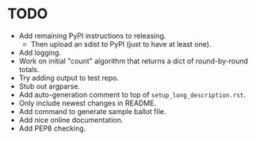 TODO
====

* Add remaining PyPI instructions to releasing.
  - Then upload an sdist to PyPI (just to have at least one).
* Add logging.
* Work on initial "count" algorithm that returns a dict of round-by-round
  totals.
* Try adding output to test repo.
* Stub out argparse.
* Add auto-generation comment to top of `setup_long_description.rst`.
* Only include newest changes in README.
* Add command to generate sample ballot file.
* Add nice online documentation.
* Add PEP8 checking.
